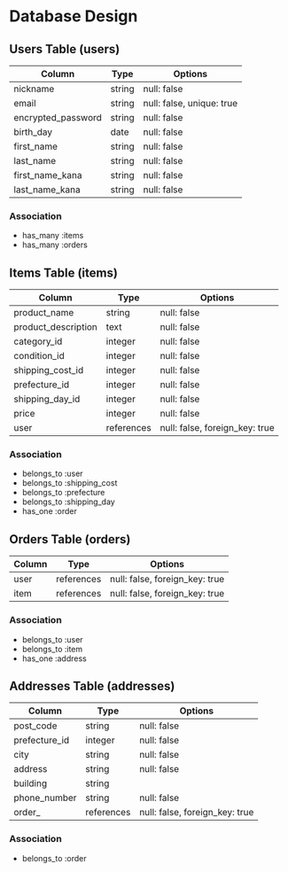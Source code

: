 # Database Design

## Users Table (users)
| Column             | Type   | Options                  |
|--------------------|--------|--------------------------|
| nickname           | string | null: false              |
| email              | string | null: false, unique: true|
| encrypted_password | string | null: false              |
| birth_day          | date   | null: false              |
| first_name         | string | null: false              |
| last_name          | string | null: false              |
| first_name_kana    | string | null: false              |
| last_name_kana     | string | null: false              |

### Association
- has_many :items
- has_many :orders

## Items Table (items)
| Column              | Type       | Options                        |
|---------------------|------------|--------------------------------|
| product_name        | string     | null: false                    |
| product_description | text       | null: false                    |
| category_id         | integer    | null: false                    |
| condition_id        | integer    | null: false                    |
| shipping_cost_id    | integer    | null: false                    |
| prefecture_id       | integer    | null: false                    |
| shipping_day_id     | integer    | null: false                    |
| price               | integer    | null: false                    |
| user                | references | null: false, foreign_key: true |

### Association
- belongs_to :user
- belongs_to :shipping_cost
- belongs_to :prefecture
- belongs_to :shipping_day
- has_one :order

## Orders Table (orders)
| Column     | Type       | Options                        |
|------------|------------|--------------------------------|
| user       | references | null: false, foreign_key: true |
| item       | references | null: false, foreign_key: true |

### Association
- belongs_to :user
- belongs_to :item
- has_one :address

## Addresses Table (addresses)
| Column         | Type       | Options                        |
|----------------|------------|--------------------------------|
| post_code      | string     | null: false                    |
| prefecture_id  | integer    | null: false                    |
| city           | string     | null: false                    |
| address        | string     | null: false                    |
| building       | string     |                                |
| phone_number   | string     | null: false                    |
| order_         | references | null: false, foreign_key: true |

### Association
- belongs_to :order
